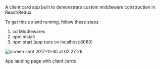 A client card app built to demonstrate custom middleware construction in React/Redux.

To get this up and running, follow these steps:

1) cd Middlewares
2) npm install
3) npm start (app runs on localhost:8080)


![screen shot 2017-11-30 at 02 27 26](https://user-images.githubusercontent.com/25869284/33410034-42d0c6c8-d576-11e7-9324-e85744668209.png)

App landing page with client cards